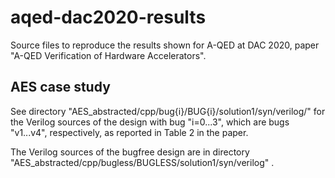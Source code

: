 # aqed-dac2020-results
Source files to reproduce the results shown for A-QED at DAC 2020, paper "A-QED Verification of Hardware Accelerators".

## AES case study
See directory "AES_abstracted/cpp/bug{i}/BUG{i}/solution1/syn/verilog/" for the Verilog sources of the design with bug "i=0...3", which are bugs "v1...v4", respectively, as reported in Table 2 in the paper. 

The Verilog sources of the bugfree design are in directory "AES_abstracted/cpp/bugless/BUGLESS/solution1/syn/verilog"
.
